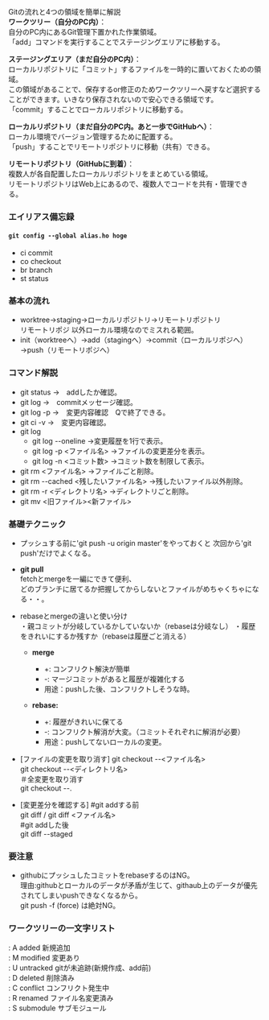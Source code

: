 Gitの流れと4つの領域を簡単に解説  
**ワークツリー（自分のPC内）**：  
自分のPC内にあるGit管理下置かれた作業領域。  
「add」コマンドを実行することでステージングエリアに移動する。  
  
**ステージングエリア（まだ自分のPC内）**：  
ローカルリポジトリに「コミット」するファイルを一時的に置いておくための領域。  
この領域があることで、保存するor修正のためワークツリーへ戻すなど選択することができます。いきなり保存されないので安心できる領域です。  
「commit」することでローカルリポジトリに移動する。  
  
**ローカルリポジトリ（まだ自分のPC内。あと一歩でGitHubへ）**：  
ローカル環境でバージョン管理するために配置する。  
「push」することでリモートリポジトリに移動（共有）できる。  
  
**リモートリポジトリ（GitHubに到着）**：  
複数人が各自配置したローカルリポジトリをまとめている領域。  
リモートリポジトリはWeb上にあるので、複数人でコードを共有・管理できる。  
   
     
### エイリアス備忘録
#### `git config --global alias.ho hoge`
- ci commit  
- co checkout  
- br branch  
- st status  

### 基本の流れ
- worktree→staging→ローカルリポジトリ→リモートリポジトリ  
リモートリポジ 以外ローカル環境なのでミスれる範囲。  
- init（worktreeへ）→add（stagingへ）→commit（ローカルリポジへ）→push（リモートリポジへ）  

### コマンド解説
- git status →　addしたか確認。  
- git log    →　commitメッセージ確認。  
- git log -p →　変更内容確認　Qで終了できる。  
- git ci -v  →　変更内容確認。  
- git log  
  - git log --oneline →変更履歴を1行で表示。  
  - git log -p <ファイル名> →ファイルの変更差分を表示。  
  - git log -n <コミット数> →コミット数を制限して表示。  
 - git rm <ファイル名> →ファイルごと削除。
 - git rm --cached <残したいファイル名> →残したいファイル以外削除。
 - git rm -r <ディレクトリ名> →ディレクトリごと削除。
 - git mv <旧ファイル><新ファイル>

### 基礎テクニック　　
- プッシュする前に'git push -u origin master'をやっておくと
次回から'git push'だけでよくなる。  

- **git pull**  
fetchとmergeを一編にできて便利、  
どのブランチに居てるか把握してからしないとファイルがめちゃくちゃになる・・。

- rebaseとmergeの違いと使い分け  
  ・親コミットが分岐しているかしていないか（rebaseは分岐なし）
  ・履歴をきれいにするか残すか（rebaseは履歴ごと消える）
  
  - **merge**
    - +: コンフリクト解決が簡単
    - -: マージコミットがあると履歴が複雑化する
    - 用途：pushした後、コンフリクトしそうな時。

  - **rebase:**
    - +: 履歴がきれいに保てる
    - -: コンフリクト解消が大変。（コミットそれぞれに解消が必要）
    - 用途：pushしてないローカルの変更。

- [ファイルの変更を取り消す]
git checkout --<ファイル名>  
git checkout --<ディレクトリ名>  
＃全変更を取り消す  
git checkout --.  

- [変更差分を確認する]
#git addする前  
git diff / git diff <ファイル名>  
#git addした後  
git diff --staged  

### 要注意
- githubにプッシュしたコミットをrebaseするのはNG。  
理由:githubとローカルのデータが矛盾が生じて、githaub上のデータが優先されてしまいpushできなくなるから。  
git push -f (force) は絶対NG。  
  
### ワークツリーの一文字リスト  
: A	added	新規追加  
: M	modified	変更あり  
: U	untracked	gitが未追跡(新規作成、add前)  
: D	deleted	削除済み  
: C	conflict	コンフリクト発生中  
: R	renamed	ファイル名変更済み  
: S	submodule	サブモジュール  
